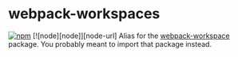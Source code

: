 # webpack-workspaces
[![npm][npm]][npm-url]
[![node][node]][node-url]
Alias for the [webpack-workspace] package. You probably meant to import that package instead.


[webpack-workspace]: https://github.com/goldhand/webpack-workspace
[npm]: https://img.shields.io/npm/v/webpack-workspace.svg
[npm-url]: https://npmjs.com/package/webpack-workspace
